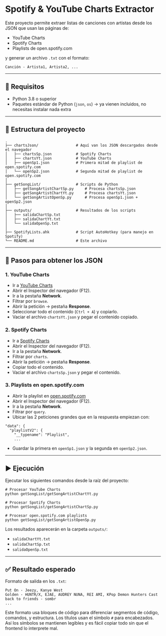 # Spotify & YouTube Charts Extractor

Este proyecto permite extraer listas de canciones con artistas desde los JSON que usan las páginas de:

- YouTube Charts
- Spotify Charts
- Playlists de open.spotify.com

y generar un archivo `.txt` con el formato:

```
Canción - Artista1, Artista2, ...
```

---

## 🚀 Requisitos

- Python 3.8 o superior
- Paquetes estándar de Python (`json`, `os`) → ya vienen incluidos, no necesitas instalar nada extra

---

## 📂 Estructura del proyecto

```
.
├── chartsJson/                 # Aquí van los JSON descargados desde el navegador
│   ├── chartsSp.json           # Spotify Charts
│   ├── chartsYt.json           # YouTube Charts
│   ├── openSp1.json            # Primera mitad de playlist de open.spotify.com
│   └── openSp2.json            # Segunda mitad de playlist de open.spotify.com
│
├── getSongList/                # Scripts de Python
│   ├── getSongArtistChartSp.py     # Procesa chartsSp.json
│   ├── getSongArtistChartYt.py     # Procesa chartsYt.json
│   └── getSongArtistOpenSp.py      # Procesa openSp1.json + openSp2.json
│
├── outputs/                    # Resultados de los scripts
│   ├── salidaChartSp.txt
│   ├── salidaChartYt.txt
│   └── salidaOpenSp.txt
│
├── SpotifyLists.ahk            # Script AutoHotkey (para manejo en Spotify)
└── README.md                   # Este archivo
```

---

## 📝 Pasos para obtener los JSON

### 1. YouTube Charts

- Ir a [YouTube Charts](https://charts.youtube.com)
- Abrir el Inspector del navegador (F12).
- Ir a la pestaña **Network**.
- Filtrar por `browse`.
- Abrir la petición → pestaña **Response**.
- Seleccionar todo el contenido (`Ctrl + A`) y copiarlo.
- Vaciar el archivo `chartsYt.json` y pegar el contenido copiado.

### 2. Spotify Charts

- Ir a [Spotify Charts](https://spotifycharts.com)
- Abrir el Inspector del navegador (F12).
- Ir a la pestaña **Network**.
- Filtrar por `charts`.
- Abrir la petición → pestaña **Response**.
- Copiar todo el contenido.
- Vaciar el archivo `chartsSp.json` y pegar el contenido.

### 3. Playlists en open.spotify.com

- Abrir la playlist en [open.spotify.com](https://open.spotify.com)
- Abrir el Inspector del navegador (F12).
- Ir a la pestaña **Network**.
- Filtrar por `query`.
- Ubicar las 2 peticiones grandes que en la respuesta empiezan con:

```
"data": {
  "playlistV2": {
    "__typename": "Playlist",
    ...
```

- Guardar la primera en `openSp1.json` y la segunda en `openSp2.json`.

---

## ▶️ Ejecución

Ejecutar los siguientes comandos desde la raíz del proyecto:

```
# Procesar YouTube Charts
python getSongList/getSongArtistChartYt.py

# Procesar Spotify Charts
python getSongList/getSongArtistChartSp.py

# Procesar open.spotify.com playlists
python getSongList/getSongArtistOpenSp.py
```

Los resultados aparecerán en la carpeta `outputs/`:

- `salidaChartYt.txt`
- `salidaChartSp.txt`
- `salidaOpenSp.txt`

---

## ✅ Resultado esperado

Formato de salida en los `.txt`:

```
Put On - Jeezy, Kanye West
Golden - HUNTR/X, EJAE, AUDREY NUNA, REI AMI, KPop Demon Hunters Cast
back to friends - sombr
...
```

Este formato usa bloques de código para diferenciar segmentos de código, comandos, y estructura. Los títulos usan el símbolo `#` para encabezados. Así los símbolos se mantienen legibles y es fácil copiar todo sin que el frontend lo interprete mal.
